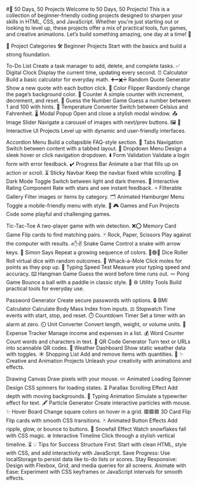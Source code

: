 #🌟 50 Days, 50 Projects
Welcome to 50 Days, 50 Projects! This is a collection of beginner-friendly coding projects designed to sharpen your skills in HTML, CSS, and JavaScript. Whether you're just starting out or looking to level up, these projects offer a mix of practical tools, fun games, and creative animations. Let’s build something amazing, one day at a time! 🚀

🎯 Project Categories
🛠️ Beginner Projects
Start with the basics and build a strong foundation.

To-Do List
Create a task manager to add, delete, and complete tasks. ✅
Digital Clock
Display the current time, updating every second. ⏰
Calculator
Build a basic calculator for everyday math. ➕➖✖️➗
Random Quote Generator
Show a new quote with each button click. 💬
Color Flipper
Randomly change the page’s background color. 🎨
Counter
A simple counter with increment, decrement, and reset. 🔢
Guess the Number Game
Guess a number between 1 and 100 with hints. 🎲
Temperature Converter
Switch between Celsius and Fahrenheit. 🌡️
Modal Popup
Open and close a stylish modal window. 📤
Image Slider
Navigate a carousel of images with next/prev buttons. 🖼️
🌈 Interactive UI Projects
Level up with dynamic and user-friendly interfaces.

Accordion Menu
Build a collapsible FAQ-style section. 📑
Tabs Navigation
Switch between content with a tabbed layout. 📖
Dropdown Menu
Design a sleek hover or click navigation dropdown. ⬇️
Form Validation
Validate a login form with error feedback. ✔️
Progress Bar
Animate a bar that fills up on action or scroll. ⏳
Sticky Navbar
Keep the navbar fixed while scrolling. 📌
Dark Mode Toggle
Switch between light and dark themes. 🌙
Interactive Rating Component
Rate with stars and see instant feedback. ⭐
Filterable Gallery
Filter images or items by category. 🗂️
Animated Hamburger Menu
Toggle a mobile-friendly menu with style. 🍔
🎮 Games and Fun Projects
Code some playful and challenging games.

Tic-Tac-Toe
A two-player game with win detection. ❌⭕
Memory Card Game
Flip cards to find matching pairs. 🃏
Rock, Paper, Scissors
Play against the computer with results. ✊✋✌️
Snake Game
Control a snake with arrow keys. 🐍
Simon Says
Repeat a growing sequence of colors. 🔴🟢🔵
Dice Roller
Roll virtual dice with random outcomes. 🎲
Whack-a-Mole
Click moles for points as they pop up. 🐹
Typing Speed Test
Measure your typing speed and accuracy. ⌨️
Hangman Game
Guess the word before time runs out. 🪢
Pong Game
Bounce a ball with a paddle in classic style. 🏓
⚙️ Utility Tools
Build practical tools for everyday use.

Password Generator
Create secure passwords with options. 🔒
BMI Calculator
Calculate Body Mass Index from inputs. ⚖️
Stopwatch
Time events with start, stop, and reset. ⏱️
Countdown Timer
Set a timer with an alarm at zero. ⏲️
Unit Converter
Convert length, weight, or volume units. 📏
Expense Tracker
Manage income and expenses in a list. 💰
Word Counter
Count words and characters in text. 📝
QR Code Generator
Turn text or URLs into scannable QR codes. 📲
Weather Dashboard
Show static weather data with toggles. ☀️
Shopping List
Add and remove items with quantities. 🛒
✨ Creative and Animation Projects
Unleash your creativity with animations and effects.

Drawing Canvas
Draw pixels with your mouse. ✏️
Animated Loading Spinner
Design CSS spinners for loading states. ⏳
Parallax Scrolling Effect
Add depth with moving backgrounds. 🌌
Typing Animation
Simulate a typewriter effect for text. 🖋️
Particle Generator
Create interactive particles with mouse. ✨
Hover Board
Change square colors on hover in a grid. 🟥🟩🟦
3D Card Flip
Flip cards with smooth CSS transitions. 🃏
Animated Button Effects
Add ripple, glow, or bounce to buttons. 🔘
Snowfall Effect
Watch snowflakes fall with CSS magic. ❄️
Interactive Timeline
Click through a stylish vertical timeline. ⏳
💡 Tips for Success
Structure First: Start with clean HTML, style with CSS, and add interactivity with JavaScript.
Save Progress: Use localStorage to persist data like to-do lists or scores.
Stay Responsive: Design with Flexbox, Grid, and media queries for all screens.
Animate with Ease: Experiment with CSS keyframes or JavaScript intervals for smooth effects.

